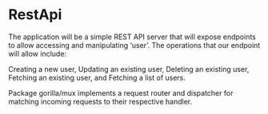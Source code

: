 # RestApi

The application will be a simple REST API server that will expose endpoints to allow accessing and manipulating ‘user’. The operations that our endpoint will allow include:

Creating a new user,
Updating an existing user,
Deleting an existing user,
Fetching an existing user, and
Fetching a list of users.

Package gorilla/mux implements a request router and dispatcher for matching incoming requests to their respective handler.

